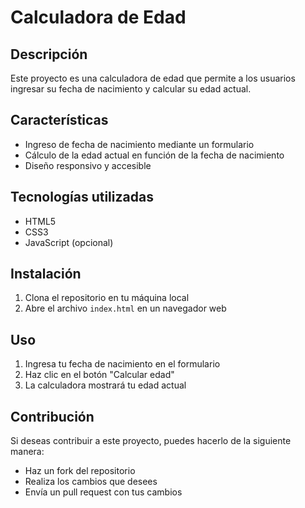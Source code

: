 # Calculadora de Edad

## Descripción

Este proyecto es una calculadora de edad que permite a los usuarios ingresar su fecha de nacimiento y calcular su edad actual.

## Características

* Ingreso de fecha de nacimiento mediante un formulario
* Cálculo de la edad actual en función de la fecha de nacimiento
* Diseño responsivo y accesible

## Tecnologías utilizadas

* HTML5
* CSS3
* JavaScript (opcional)

## Instalación

1. Clona el repositorio en tu máquina local
2. Abre el archivo `index.html` en un navegador web

## Uso

1. Ingresa tu fecha de nacimiento en el formulario
2. Haz clic en el botón "Calcular edad"
3. La calculadora mostrará tu edad actual

## Contribución

Si deseas contribuir a este proyecto, puedes hacerlo de la siguiente manera:

* Haz un fork del repositorio
* Realiza los cambios que desees
* Envía un pull request con tus cambios